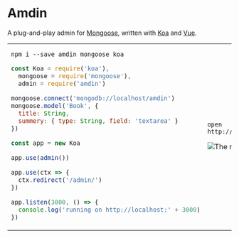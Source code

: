 # Amdin

A plug-and-play admin for [Mongoose](http://mongoosejs.com), written with [Koa](http://koajs.com) and [Vue](https://vuejs.org).

<table><tr><td>

```
npm i --save amdin mongoose koa
```
  
```js
const Koa = require('koa'),
  mongoose = require('mongoose'),
  admin = require('amdin')

mongoose.connect('mongodb://localhost/amdin')
mongoose.model('Book', {
  title: String,
  summery: { type: String, field: 'textarea' }
})

const app = new Koa

app.use(admin())

app.use(ctx => {
  ctx.redirect('/admin/')
})

app.listen(3000, () => {
  console.log('running on http://localhost:' + 3000)
})
```
</td><td>

```
open http://localhost:3000/admin
```

![The result.](https://i.imgur.com/Wah72V8.png)
</td></tr></table>
